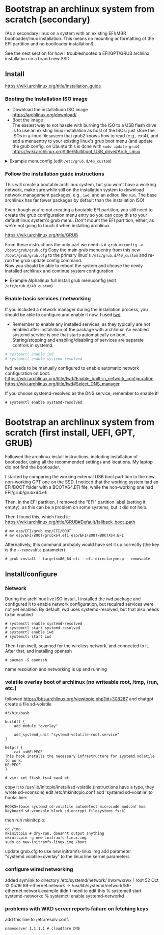 # Bootstrap an archlinux system from scratch (secondary)
(As a secondary linux on a system with an existing EFI/MBR bootloader/linux installation.  This means no mounting or formatting of the EFI partition and no bootloader installation!)

See the next section for how I troubleshooted a EFI/GPT/GRUB archlinx installation on a brand new SSD

## Install
 https://wiki.archlinux.org/title/installation_guide  
 
### Booting the Installation ISO image
* Download the installatiuon ISO image   
  https://archlinux.org/download/
* Boot the image  
  The easiest way to not hassle with burning the ISO to a USB flash drive is to use an existing linux installation as host of the ISOs: just store the ISOs
  in a linux filesystem that grub2 knows how to read (e.g., ext4), and add a menuentry to your existing linux's grub boot menu (and update the grub config, on
  Ubuntu this is done with `sudo update-grub`)  
  https://wiki.archlinux.org/title/Multiboot_USB_drive#Arch_Linux  
  
<details>
	<summary>Example menuconfig (edit <code>/etc/grub.d/40_custom</code>) </summary>

```
  menuentry "archlinux-2023.02.01-x86_64.iso" {
  insmod ext2
  set isofile="/kmw/Downloads/archlinux-2023.02.01-x86_64.iso"
  loopback loop (hd0,5)$isofile
  linux (loop)/arch/boot/x86_64/vmlinuz-linux archisolabel=ARCH_202103 img_dev=/dev/sda5 img_loop=$isofile earlymodules=loop
  initrd (loop)/arch/boot/x86_64/initramfs-linux.img
}
```

</details>


### Follow the installation guide instructions
This will create a bootable archlinux system, but you won't have a working network, make sure while still on the installation system to download network
management packages, e.g., `iwd`, and an editor, like `vim`.  The base archlinux has far fewer packages by default than the installation ISO!

Even though you're not creating a bootable EFI partition, you still need to create the grub configuration menu entry so you can copy this to your default linux
system's grub menu.   Don't mount the EFI partition, either, as we're not going to touch it when installing archlinux.

https://wiki.archlinux.org/title/GRUB  

From these instructions the only part we need is `# grub-mkconfig -o /boot/grub/grub.cfg`   Copy the main grub menuentry
from this new `/boot/grub/grub.cfg` to the primary linux's `/etc/grub.d/40_custom` and re-run the grub update config command.  
Now you should be able to reboot the system and choose the newly installed archlinux and continue system configuration

<details>
	<summary>Example Alphalinux full install grub menuconfig (edit <code>/etc/grub.d/40_custom</code>)</summary>

```
menuentry 'Arch Linux' --class arch --class gnu-linux --class gnu --class os $menuentry_id_option 'gnulinux-simple-6792ad20-8fda-493f-ab84-14f8c6146bfc' {
	load_video
	set gfxpayload=keep
	insmod gzio
	insmod part_gpt
	insmod ext2
	set root='hd0,gpt6'
	if [ x$feature_platform_search_hint = xy ]; then
	  search --no-floppy --fs-uuid --set=root --hint-bios=hd0,gpt6 --hint-efi=hd0,gpt6 --hint-baremetal=ahci0,gpt6  6792ad20-8fda-493f-ab84-14f8c6146bfc
	else
	  search --no-floppy --fs-uuid --set=root 6792ad20-8fda-493f-ab84-14f8c6146bfc
	fi
	echo	'Loading Linux linux ...'
	linux	/boot/vmlinuz-linux root=UUID=6792ad20-8fda-493f-ab84-14f8c6146bfc rw  loglevel=3 quiet
	echo	'Loading initial ramdisk ...'
	initrd	/boot/initramfs-linux.img
}
```

</details>

### Enable basic services / networking
If you included a network manager during the installation process, you should be able to configure and enable it now.  I used [iwd](https://wiki.archlinux.org/title/Iwd#top-page)
* Remember to enable any installed services, as they typically are not enabled after installation of the package with archlinux!   An enabled systemd service is one that starts automatically on boot.   Staring/stopping and enabling/disabling of services are separate controls in systemd.
```bash
# systemctl enable iwd
# systemctl enable systemd-resolved
```
iwd needs to be manually configured to enable automatic network configuration on boot:  
https://wiki.archlinux.org/title/Iwd#Enable_built-in_network_configuration  
https://wiki.archlinux.org/title/Iwd#Select_DNS_manager

If you choose systemd-resolved as the DNS service, remember to enable it!  

```
# systemctl enable systemd-resolved
```
# Bootstrap an archlinux system from scratch (first install, UEFI, GPT, GRUB)
Followed the archlinux install instructions, including installation of bootloader, using all the recommended settings and locations.   My laptop did not find the bootloader.

I started by comparing the working external USB boot partition to the new non-working GPT one on the SSD.    I noticed that the working system had an EFI/BOOT folder with a BOOTX64.EFI file, while the non-working one had EFI/grub/grubx64.efi

Then, in the EFI partition, I removed the "EFI" partition label (setting it empty), as this can be a problem on some systems, but it did not help.

Then I found this, which fixed it: https://wiki.archlinux.org/title/GRUB#Default/fallback_boot_path

```
# mv esp/EFI/grub esp/EFI/BOOT
# mv esp/EFI/BOOT/grubx64.efi esp/EFI/BOOT/BOOTX64.EFI
```

Alternatively, this command probably would have set it up correctly (the key is the `--removable` parameter)

```
# grub-install --target=x86_64-efi --efi-directory=esp --removable
```

## Install/configure
### Network
During the archlinux live ISO install, I installed the iwd package and configured it to enable network configuration, but required services were not yet enabled.  By default, iwd uses systemd-resolved, but that also needs to be enabled

```
# systemctl enable systemd-resolved
# systemctl start systemd-resolved
# systemctl enable iwd
# systemctl start iwd
```

Then I ran iwctl, scanned for the wireless network, and connected to it.  After that, and installing openssh
```
# pacman -S openssh
```
name resolution and networking is up and running

### volatile overlay boot of archlinux (no writeable root, /tmp, /run, etc.)
followed https://bbs.archlinux.org/viewtopic.php?id=308287 and chatgpt
create a file sd-volatile
```
#!/bin/bash

build() {
    add_module "overlay"

    add_systemd_unit "systemd-volatile-root.service"
}

help() {
    cat <<HELPEOF
This hook installs the necessary infrastructure for systemd.volatile to work.
HELPEOF
}

# vim: set ft=sh ts=4 sw=4 et:
```
copy it to /usr/lib/initcpio/install/sd-volatile (instructions have a typo, they wrote sd-vconsole)
edit /etc/mkinitcpio.conf
add 'systemd sd-volatile' to hooks line:
```
HOOKS=(base systemd sd-volatile autodetect microcode modconf kms keyboard sd-vconsole block sd-encrypt filesystems fsck)
```
then run mkinitcpio:
```
cd /tmp
mkinitcpio # dry-run, doesn't output anything
mkinitcpio -g new-initramfs-linux.img
sudo cp new-initramfs-linux.img /boot
```
update grub.cfg to use new initramfs-linux.img
add parameter "systemd.volatile=overlay" to the linux line kernel parameters

### configure wired networking

added symlink to directory /etc/systemd/network/
lrwxrwxrwx 1 root   52 Oct 12 05:16 89-ethernet.network -> /usr/lib/systemd/network/89-ethernet.network.example
didn't need to edit this
% systemctl start systemd-networkd
% systemctl enable systemd-networkd

### problems with WKD server reports failure on fetching keys
add this line to /etc/resolv.conf:
```
nameserver 1.1.1.1 # cloudfare DNS
```
 

